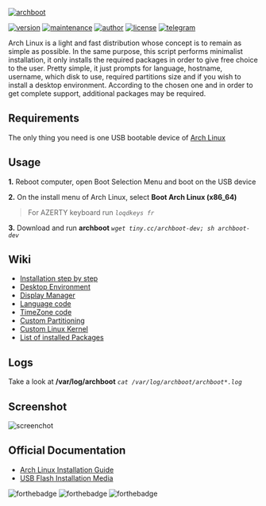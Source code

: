 [![archboot](https://www.archboot.org/assets/images/logo.png)](https://www.archboot.org)

[![version](https://img.shields.io/badge/version-v2.9.0-blue.svg?style=flat&logo=github&?cacheSeconds=3600)](https://github.com/grm34/archboot/releases) [![maintenance](https://img.shields.io/maintenance/yes/2020.svg?&style=flat&logo=github&cacheSeconds=3600)](https://github.com/grm34/archboot/pulse) [![author](https://img.shields.io/badge/author-grm34-red.svg?&style=flat&logo=github&?cacheSeconds=3600)](https://github.com/grm34) [![license](https://img.shields.io/badge/license-Apache%202.0-blue.svg?style=flat&logo=github&?cacheSeconds=3600)](https://github.com/grm34/archboot/blob/master/LICENSE) [![telegram](https://img.shields.io/badge/Telegram-chat-red?style=flat&logo=telegram&cacheSeconds=3600)](https://t.me/archboot)

Arch Linux is a light and fast distribution whose concept is to remain as
simple as possible. In the same purpose, this script performs minimalist
installation, it only installs the required packages in order to give
free choice to the user. Pretty simple, it just prompts for language,
hostname, username, which disk to use, required partitions size and
if you wish to install a desktop environment. According to the chosen one
and in order to get complete support, additional packages may be required.

## Requirements

The only thing you need is one USB bootable device of [Arch Linux](https://mir.archlinux.fr/iso/latest)

## Usage

**1.** Reboot computer, open Boot Selection Menu and boot on the USB device

**2.** On the install menu of Arch Linux, select **Boot Arch Linux (x86_64)**

> For AZERTY keyboard run *`loqdkeys fr`*

**3.** Download and run **archboot** *`wget tiny.cc/archboot-dev; sh archboot-dev`*

## Wiki

* [Installation step by step](https://github.com/grm34/archboot/wiki/Installation-step-by-step)
* [Desktop Environment](https://github.com/grm34/archboot/wiki/Desktop-Environment)
* [Display Manager](https://github.com/grm34/archboot/wiki/Display-Manager)
* [Language code](https://github.com/grm34/archboot/wiki/Language-code)
* [TimeZone code](https://github.com/grm34/archboot/wiki/TimeZone-code)
* [Custom Partitioning](https://github.com/grm34/archboot/wiki/Custom-Partitioning)
* [Custom Linux Kernel](https://github.com/grm34/archboot/wiki/Custom-Linux-Kernel)
* [List of installed Packages](https://github.com/grm34/archboot/wiki/List-of-installed-Packages)

## Logs

Take a look at **/var/log/archboot** *`cat /var/log/archboot/archboot*.log`*

## Screenshot

![screenchot](https://www.archboot.org/assets/images/screenshot.png)

## Official Documentation

* [Arch Linux Installation Guide](https://wiki.archlinux.org/index.php/Installation_guide)
* [USB Flash Installation Media](https://wiki.archlinux.org/index.php/USB_flash_installation_media)

![forthebadge](https://forthebadge.com/images/badges/built-with-love.svg)
![forthebadge](https://forthebadge.com/images/badges/for-you.svg)
![forthebadge](https://forthebadge.com/images/badges/its-not-a-lie-if-you-believe-it.svg)
